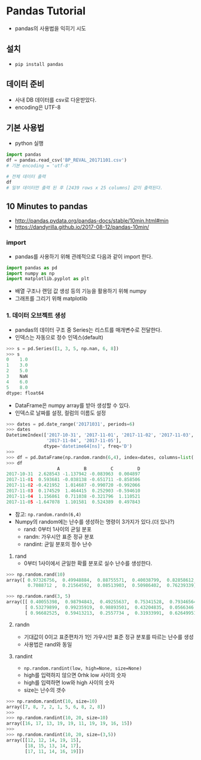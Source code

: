 # Pandas Tutorial


* pandas의 사용법을 익히기 시도

## 설치
* `pip install pandas`

## 데이터 준비
* 사내 DB 데이터를 csv로 다운받았다.
* encoding은 UTF-8

## 기본 사용법
* python 실행

```py
import pandas
df = pandas.read_csv('BP_REVAL_20171101.csv')
# 기본 encoding = 'utf-8'

# 전체 데이터 출력
df
# 일부 데이터만 출력 된 후 [2439 rows x 25 columns] 값이 출력된다.
```

## 10 Minutes to pandas

* http://pandas.pydata.org/pandas-docs/stable/10min.html#min
* https://dandyrilla.github.io/2017-08-12/pandas-10min/

### import
* pandas를 사용하기 위해 관례적으로 다음과 같이 import 한다.
```py
import pandas as pd
import numpy as np
import matplotlib.pyplot as plt
```

* 배열 구조나 랜덤 값 생성 등의 기능을 활용하기 위해 numpy
* 그래프를 그리기 위해 matplotlib

### 1. 데이터 오브젝트 생성
* pandas의 데이터 구조 중 Series는 리스트를 매개변수로 전달한다.
* 인덱스는 자동으로 정수 인덱스(default)

```py
>>> s = pd.Series([1, 3, 5, np.nan, 6, 8])
>>> s
0    1.0
1    3.0
2    5.0
3    NaN
4    6.0
5    8.0
dtype: float64
```

* DataFrame은 numpy array를 받아 생성할 수 있다.
* 인덱스로 날짜를 설정, 컬럼의 이름도 설정
```py
>>> dates = pd.date_range('20171031', periods=6)
>>> dates
DatetimeIndex(['2017-10-31', '2017-11-01', '2017-11-02', '2017-11-03',
               '2017-11-04', '2017-11-05'],
              dtype='datetime64[ns]', freq='D')
>>>
>>> df = pd.DataFrame(np.random.randn(6,4), index=dates, columns=list('ABCD'))
>>> df
                   A         B         C         D
2017-10-31  2.628543 -1.137942 -0.083963  0.004897
2017-11-01  0.593681 -0.038138 -0.651711 -0.858506
2017-11-02 -0.421952  1.014687 -0.990720 -0.992066
2017-11-03  0.174529  1.464415  0.252903 -0.594610
2017-11-04  1.156861  0.711038 -0.321796  1.110521
2017-11-05 -1.647078  1.101581  0.524389  0.497843
```

* 참고: `np.random.randn(6,4)`
* Numpy의 random에는 난수를 생성하는 명령이 3가지가 있다.(더 있나?)
    * rand: 0부터 1사이의 균일 분포
    * randn: 가우시안 표준 정규 분포
    * randint: 균일 분포의 정수 난수

1. rand
    * 0부터 1사이에서 균일한 확률 분포로 실수 난수를 생성한다.
```py
>>> np.random.rand(10)
array([ 0.97326756,  0.49948884,  0.88755571,  0.40038799,  0.82858612,
        0.7088712 ,  0.21564592,  0.08513903,  0.50986402,  0.76239339])

>>> np.random.rand(3, 5)
array([[ 0.40055398,  0.98794843,  0.49255637,  0.75341528,  0.79346564],
       [ 0.53279899,  0.99235919,  0.98893501,  0.43204835,  0.0566346 ],
       [ 0.96682525,  0.59413213,  0.2557734 ,  0.31933991,  0.62649951]])
```

2. randn
    * 기대값이 0이고 표준편차가 1인 가우시안 표준 정규 분포를 따르는 난수를 생성
    * 사용법은 rand와 동일

3. randint
    * `np.random.randint(low, high=None, size=None)`
    * high를 입력하지 않으면 0rhk low 사이의 숫자
    * high를 입력하면 low와 high 사이의 숫자
    * size는 난수의 갯수 
```py
>>> np.random.randint(10, size=10)
array([7, 8, 7, 2, 1, 5, 6, 8, 2, 8])
>>>
>>> np.random.randint(10, 20, size=10)
array([16, 17, 13, 19, 19, 11, 19, 19, 16, 15])
>>>
>>> np.random.randint(10, 20, size=(3,5))
array([[12, 12, 14, 19, 15],
       [18, 15, 13, 14, 17],
       [17, 11, 14, 16, 19]])
```
